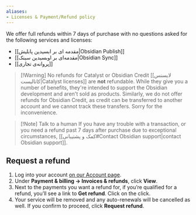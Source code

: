 ```yaml
---
aliases:
- Licenses & Payment/Refund policy
---
```


We offer full refunds within 7 days of purchase with no questions asked for the following services and licenses:

- [[مقدمه ای بر ابسیدین پابلیش|Obsidian Publish]]
- [[مقدمه‌ای بر اوبسیدین سینک|Obsidian Sync]]
- [[پروانه‌ی تجاری]]

> [!Warning] No refunds for Catalyst or Obsidian Credit
> [[لایسنس کاتالیست|Catalyst licenses]] are **not** refundable. While they give you a number of benefits, they're intended to support the Obsidian development and aren't sold as products.
> Similarly, we do not offer refunds for Obsidian Credit, as credit can be transferred to another account and we cannot track these transfers. Sorry for the inconvenience.

> [!Note] Talk to a human
> If you have any trouble with a transaction, or you need a refund past 7 days after purchase due to exceptional circumstances, [[کمک و پشتیبانی#Contact Obsidian support|contact Obsidian support]].

## Request a refund

1. Log into your account [on our Account page](https://obsidian.md/account).
2. Under **Payment & billing → Invoices & refunds**, click **View**.
3. Next to the payments you want a refund for, if you’re qualified for a refund, you’ll see a link to **Get refund**. Click on the click.
4. Your service will be removed and any auto-renewals will be cancelled as well. If you confirm to proceed, click **Request refund**.
